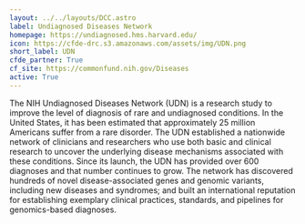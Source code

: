 ```yaml
---
layout: ../../layouts/DCC.astro
label: Undiagnosed Diseases Network
homepage: https://undiagnosed.hms.harvard.edu/
icon: https://cfde-drc.s3.amazonaws.com/assets/img/UDN.png
short_label: UDN
cfde_partner: True
cf_site: https://commonfund.nih.gov/Diseases
active: True
---
```

The NIH Undiagnosed Diseases Network (UDN) is a research study to improve the level of diagnosis of rare and undiagnosed conditions. In the United States, it has been estimated that approximately 25 million Americans suffer from a rare disorder. The UDN established a nationwide network of clinicians and researchers who use both basic and clinical research to uncover the underlying disease mechanisms associated with these conditions. Since its launch, the UDN has provided over 600 diagnoses and that number continues to grow. The network has discovered hundreds of novel disease-associated genes and genomic variants, including new diseases and syndromes; and built an international reputation for establishing exemplary clinical practices, standards, and pipelines for genomics-based diagnoses.